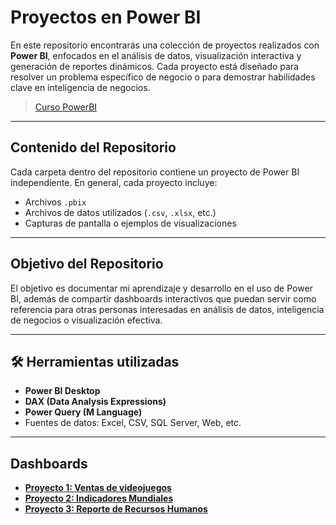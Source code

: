 # Proyectos en Power BI

En este repositorio encontrarás una colección de proyectos realizados con **Power BI**, enfocados en el análisis de datos, visualización interactiva y generación de reportes dinámicos. Cada proyecto está diseñado para resolver un problema específico de negocio o para demostrar habilidades clave en inteligencia de negocios.

> [Curso PowerBI](https://www.udemy.com/course/power-bi-analisis-datos-business-intelligence/?couponCode=KEEPLEARNING)

---

## Contenido del Repositorio

Cada carpeta dentro del repositorio contiene un proyecto de Power BI independiente. En general, cada proyecto incluye:

- Archivos `.pbix`
- Archivos de datos utilizados (`.csv`, `.xlsx`, etc.)
- Capturas de pantalla o ejemplos de visualizaciones

---

## Objetivo del Repositorio

El objetivo es documentar mi aprendizaje y desarrollo en el uso de Power BI, además de compartir dashboards interactivos que puedan servir como referencia para otras personas interesadas en análisis de datos, inteligencia de negocios o visualización efectiva.

---

## 🛠️ Herramientas utilizadas

- **Power BI Desktop**
- **DAX (Data Analysis Expressions)**
- **Power Query (M Language)**
- Fuentes de datos: Excel, CSV, SQL Server, Web, etc.

---

## Dashboards

- [**Proyecto 1: Ventas de videojuegos**](https://app.powerbi.com/view?r=eyJrIjoiMjM3OGI5MGEtYTM4NS00ZTRlLTlkNWItMzJiOGE2NWQ5NTJiIiwidCI6ImEyMWY0YzI3LTMzZTUtNGNhZC1hMWZmLTYxNjdiZDlmOWE0NSIsImMiOjR9)
- [**Proyecto 2: Indicadores Mundiales**](https://app.powerbi.com/view?r=eyJrIjoiNGE5MTU4OTEtNTQ4Ny00MmRlLWFmOWQtNmM2MTQ5OGFiZWYyIiwidCI6ImEyMWY0YzI3LTMzZTUtNGNhZC1hMWZmLTYxNjdiZDlmOWE0NSIsImMiOjR9)
- [**Proyecto 3: Reporte de Recursos Humanos**](https://app.powerbi.com/view?r=eyJrIjoiMGJjOWY5M2QtYmU2OS00NDlkLTgyMzgtZWM4NjdmZjYzZDk4IiwidCI6ImEyMWY0YzI3LTMzZTUtNGNhZC1hMWZmLTYxNjdiZDlmOWE0NSIsImMiOjR9)
